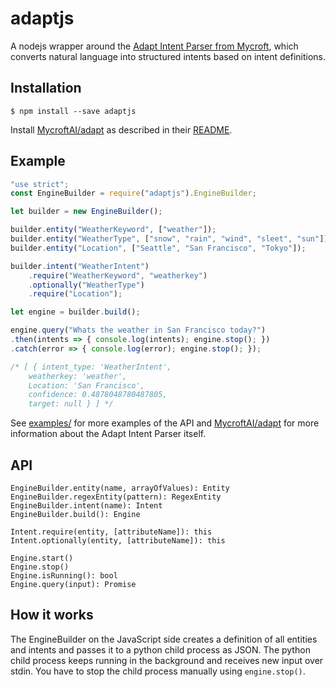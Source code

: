 # adaptjs

A nodejs wrapper around the [Adapt Intent Parser from Mycroft](https://github.com/MycroftAI/adapt), which converts natural language into structured intents based on intent definitions.

## Installation

```
$ npm install --save adaptjs
```

Install [MycroftAI/adapt](https://github.com/MycroftAI/adapt) as described in their [README](https://github.com/MycroftAI/adapt).

## Example

```javascript
"use strict";
const EngineBuilder = require("adaptjs").EngineBuilder;

let builder = new EngineBuilder();

builder.entity("WeatherKeyword", ["weather"]);
builder.entity("WeatherType", ["snow", "rain", "wind", "sleet", "sun"]);
builder.entity("Location", ["Seattle", "San Francisco", "Tokyo"]);

builder.intent("WeatherIntent")
	.require("WeatherKeyword", "weatherkey")
	.optionally("WeatherType")
	.require("Location");

let engine = builder.build();

engine.query("Whats the weather in San Francisco today?")
.then(intents => { console.log(intents); engine.stop(); })
.catch(error => { console.log(error); engine.stop(); });

/* [ { intent_type: 'WeatherIntent',
    weatherkey: 'weather',
    Location: 'San Francisco',
    confidence: 0.4878048780487805,
    target: null } ] */
```

See [examples/](https://github.com/hinzundcode/adaptjs/tree/master/examples) for more examples of the API and [MycroftAI/adapt](https://github.com/MycroftAI/adapt) for more information about the Adapt Intent Parser itself.

## API

```
EngineBuilder.entity(name, arrayOfValues): Entity
EngineBuilder.regexEntity(pattern): RegexEntity
EngineBuilder.intent(name): Intent
EngineBuilder.build(): Engine

Intent.require(entity, [attributeName]): this
Intent.optionally(entity, [attributeName]): this

Engine.start()
Engine.stop()
Engine.isRunning(): bool
Engine.query(input): Promise
```

## How it works

The EngineBuilder on the JavaScript side creates a definition of all entities and intents and passes it to a python child process as JSON. The python child process keeps running in the background and receives new input over stdin. You have to stop the child process manually using `engine.stop()`.
